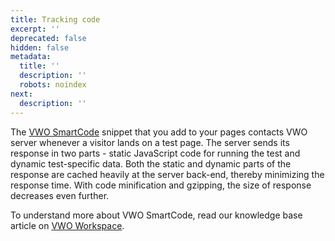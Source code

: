 ```yaml
---
title: Tracking code
excerpt: ''
deprecated: false
hidden: false
metadata:
  title: ''
  description: ''
  robots: noindex
next:
  description: ''
---
```

The [VWO SmartCode](https://vwo.com/why-us/technology/vwo-smartcode/) snippet that you add to your pages contacts VWO server whenever a visitor lands on a test page. The server sends its response in two parts - static JavaScript code for running the test and dynamic test-specific data. Both the static and dynamic parts of the response are cached heavily at the server back-end, thereby minimizing the response time. With code minification and gzipping, the size of response decreases even further.

To understand more about VWO SmartCode, read our knowledge base article on [VWO Workspace](https://help.vwo.com/hc/en-us/articles/360019420774-What-Is-VWO-Smartcode-).
